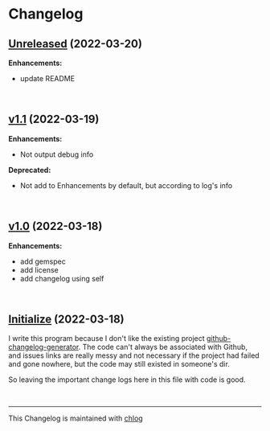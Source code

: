 # Changelog

## [Unreleased](#) (2022-03-20)

**Enhancements:**

- update README

<br>

## [v1.1](#) (2022-03-19)

**Enhancements:**

- Not output debug info

**Deprecated:**

- Not add to Enhancements by default, but according to log's info

<br>

## [v1.0](#) (2022-03-18)

**Enhancements:**

- add gemspec
- add license
- add changelog using self

<br>

## [Initialize](#) (2022-03-18)

  I write this program because I don't like the existing project [github-changelog-generator](https://github.com/github-changelog-generator/github-changelog-generator). The code can't always be associated with Github, and issues links are really messy and not necessary if the project had failed and gone nowhere, but the code may still existed in someone's dir. 
  
  So leaving the important change logs here in this file with code is good.

<br>

<hr>

This Changelog is maintained with [chlog](https://github.com/ccmywish/chlog)

